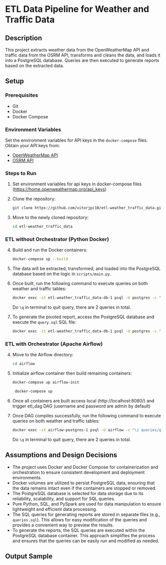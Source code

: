 # ETL Data Pipeline for Weather and Traffic Data

## Description
This project extracts weather data from the OpenWeatherMap API and traffic data from the OSRM API, transforms and cleans the data, and loads it into a PostgreSQL database. Queries are then executed to generate reports based on the extracted data.

## Setup

### Prerequisites
- Git
- Docker
- Docker Compose

### Environment Variables
Set the environment variables for API keys in the `docker-compose` files. Obtain your API keys from:
- [OpenWeatherMap API](https://home.openweathermap.org/api_keys)
- [OSRM API](https://project-osrm.org/)

### Steps to Run

1. Set environment variables for api keys in docker-compose files (https://home.openweathermap.org/api_keys)

2. Clone the repository:
    ```bash
    git clone https://github.com/vitorjpc10/etl-weather_traffic_data.git
    ```
3. Move to the newly cloned repository:
    ```bash
    cd etl-weather_traffic_data
    ```

### ETL without Orchestrator (Python Docker)

4. Build and run the Docker containers:
    ```bash
    docker-compose up --build
    ```

5. The data will be extracted, transformed, and loaded into the PostgreSQL database based on the logic in `scripts/main.py`.

6. Once built, run the following command to execute queries on both weather and traffic tables:
    ```bash
    docker exec -it etl-weather_traffic_data-db-1 psql -U postgres -c "\i queries/queries.sql"
    ```

   Do `\q` in terminal to quit query, there are 2 queries in total.

7. To generate the pivoted report, access the PostgreSQL database and execute the `query.sql` SQL file:
    ```bash
    docker exec -it etl-weather_traffic_data-db-1 psql -U postgres -c "\i query.sql"
    ```

### ETL with Orchestrator (Apache Airflow)

4. Move to the Airflow directory:
    ```bash
    cd airflow
    ```

5. Initialize airflow container then build remaining containers:
    ```bash
    docker-compose up airflow-init
    ```
   ```bash
    docker-compose up
    ```

6. Once all containers are built access local (http://localhost:8080/) and trigger etl_dag DAG (username and password are admin by default)

7. Once DAG compiles successfully, run the following command to execute queries on both weather and traffic tables:
    ```bash
    docker exec -it airflow-postgres-1 psql -U airflow -c "\i queries/queries.sql"
    ```
   Do `\q` in terminal to quit query, there are 2 queries in total.


## Assumptions and Design Decisions
- The project uses Docker and Docker Compose for containerization and orchestration to ensure consistent development and deployment environments.
- Docker volumes are utilized to persist PostgreSQL data, ensuring that the data remains intact even if the containers are stopped or removed.
- The PostgreSQL database is selected for data storage due to its reliability, scalability, and support for SQL queries.
- Pure Python, SQL, and PySpark are used for data manipulation to ensure lightweight and efficient data processing.
- The SQL queries for generating reports are stored in separate files (e.g., `queries.sql`). This allows for easy modification of the queries and provides a convenient way to preview the results.
- To generate the reports, the SQL queries are executed within the PostgreSQL database container. This approach simplifies the process and ensures that the queries can be easily run and modified as needed.

## Output Sample


